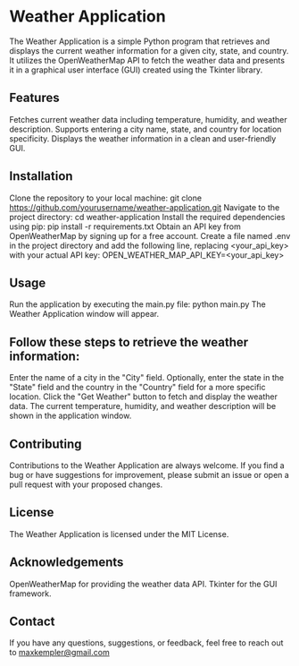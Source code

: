 # Weather Application
The Weather Application is a simple Python program that retrieves and displays the current weather information for a given city, state, and country. It utilizes the OpenWeatherMap API to fetch the weather data and presents it in a graphical user interface (GUI) created using the Tkinter library.


## Features
Fetches current weather data including temperature, humidity, and weather description.
Supports entering a city name, state, and country for location specificity.
Displays the weather information in a clean and user-friendly GUI.

## Installation
Clone the repository to your local machine:
git clone https://github.com/yourusername/weather-application.git
Navigate to the project directory:
cd weather-application
Install the required dependencies using pip:
pip install -r requirements.txt
Obtain an API key from OpenWeatherMap by signing up for a free account.
Create a file named .env in the project directory and add the following line, replacing <your_api_key> with your actual API key:
OPEN_WEATHER_MAP_API_KEY=<your_api_key>

## Usage
Run the application by executing the main.py file:
python main.py
The Weather Application window will appear. 

## Follow these steps to retrieve the weather information:
Enter the name of a city in the "City" field.
Optionally, enter the state in the "State" field and the country in the "Country" field for a more specific location.
Click the "Get Weather" button to fetch and display the weather data.
The current temperature, humidity, and weather description will be shown in the application window.

## Contributing
Contributions to the Weather Application are always welcome. If you find a bug or have suggestions for improvement, please submit an issue or open a pull request with your proposed changes.

## License
The Weather Application is licensed under the MIT License.

## Acknowledgements
OpenWeatherMap for providing the weather data API.
Tkinter for the GUI framework.

## Contact
If you have any questions, suggestions, or feedback, feel free to reach out to maxkempler@gmail.com
